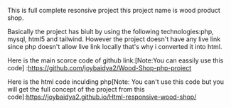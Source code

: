 This is full complete resonsive project this project name is wood product shop.

Basically the project has biult by using the following technologies:php, mysql, html5 and tailwind. However the project doesn't have any live link since php doesn't allow live link locally that's why i converted it into html.

Here is the main scorce code of github link:[Note:You can eassily use this code] :https://github.com/joybaidya2/Wood-Shop-php-project

Here is the html code inculding php[Note: You can't use this code but you will get the full concept of the project from this code]:https://joybaidya2.github.io/Html-responsive-wood-shop/
